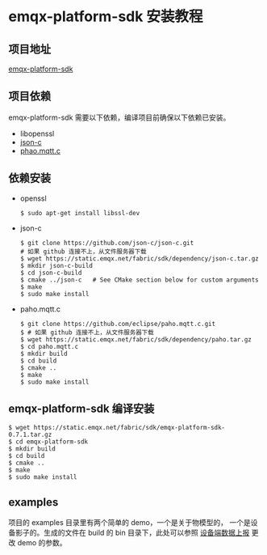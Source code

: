 # emqx-platform-sdk 安装教程

## 项目地址

[emqx-platform-sdk](https://static.emqx.net/fabric/sdk/emqx-platform-sdk-0.7.2.tar.gz)

## 项目依赖

emqx-platform-sdk 需要以下依赖，编译项目前确保以下依赖已安装。

- libopenssl
- [json-c](https://static.emqx.net/fabric/sdk/dependency/json-c.tar.gz)
- [phao.mqtt.c](https://static.emqx.net/fabric/sdk/dependency/paho.tar.gz) 

## 依赖安装

- openssl

  ```shell
  $ sudo apt-get install libssl-dev
  ```

- json-c

  ```shell
  $ git clone https://github.com/json-c/json-c.git
  # 如果 github 连接不上，从文件服务器下载
  $ wget https://static.emqx.net/fabric/sdk/dependency/json-c.tar.gz
  $ mkdir json-c-build
  $ cd json-c-build
  $ cmake ../json-c   # See CMake section below for custom arguments
  $ make
  $ sudo make install
  ```

- paho.mqtt.c

  ```shell
  $ git clone https://github.com/eclipse/paho.mqtt.c.git
  $ # 如果 github 连接不上，从文件服务器下载
  $ wget https://static.emqx.net/fabric/sdk/dependency/paho.tar.gz
  $ cd paho.mqtt.c
  $ mkdir build
  $ cd build
  $ cmake ..
  $ make
  $ sudo make install
  ```

## emqx-platform-sdk 编译安装

```shell
$ wget https://static.emqx.net/fabric/sdk/emqx-platform-sdk-0.7.1.tar.gz
$ cd emqx-platform-sdk
$ mkdir build
$ cd build
$ cmake ..
$ make
$ sudo make install
```

## examples

项目的 examples 目录里有两个简单的 demo，一个是关于物模型的， 一个是设备影子的。生成的文件在 build 的 bin 目录下，此处可以参照 [设备端数据上报](../quick_start/device_data_upload.md) 更改 demo 的参数。
